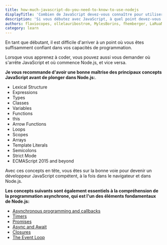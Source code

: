 ```yaml
---
title: how-much-javascript-do-you-need-to-know-to-use-nodejs
displayTitle: 'Combien de JavaScript devez-vous connaître pour utiliser Node.js ?'
description: 'Si vous débutez avec JavaScript, à quel point devez-vous connaître le langage ?'
authors: flaviocopes, ollelauribostrom, MylesBorins, fhemberger, LaRuaNa, ahmadawais, elanandkumar, AugustinMauroy
category: learn
---
```


En tant que débutant, il est difficile d'arriver à un point où vous êtes suffisamment confiant dans vos capacités de programmation.

Lorsque vous apprenez à coder, vous pouvez aussi vous demander où s'arrête JavaScript et où commence Node.js, et vice versa.

**Je vous recommande d'avoir une bonne maîtrise des principaux concepts JavaScript avant de plonger dans Node.js:**.

* Lexical Structure
* Expressions
* Types
* Classes
* Variables
* Functions
* this
* Arrow Functions
* Loops
* Scopes
* Arrays
* Template Literals
* Semicolons
* Strict Mode
* ECMAScript 2015 and beyond

Avec ces concepts en tête, vous êtes sur la bonne voie pour devenir un développeur JavaScript compétent, à la fois dans le navigateur et dans Node.js.

**Les concepts suivants sont également essentiels à la compréhension de la programmation asynchrone, qui est l'un des éléments fondamentaux de Node.js:**

* [Asynchronous programming and callbacks](https://developer.mozilla.org/fr/docs/Learn/JavaScript/Asynchronous/Introducing)
* [Timers](https://developer.mozilla.org/fr/docs/Web/API/setTimeout)
* [Promises](https://developer.mozilla.org/fr/docs/Web/JavaScript/Guide/Using_promises)
* [Async and Await](https://developer.mozilla.org/fr/docs/Web/JavaScript/Reference/Statements/async_function)
* [Closures](https://developer.mozilla.org/fr/docs/Web/JavaScript/Closures)
* [The Event Loop](https://developer.mozilla.org/fr/docs/Web/JavaScript/EventLoop)
